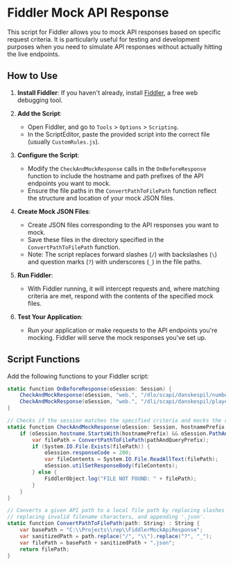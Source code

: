 # Fiddler Mock API Response

This script for Fiddler allows you to mock API responses based on specific request criteria. It is particularly useful for testing and development purposes when you need to simulate API responses without actually hitting the live endpoints.

## How to Use

1. **Install Fiddler**: If you haven't already, install [Fiddler](https://www.telerik.com/fiddler), a free web debugging tool.

2. **Add the Script**:
    - Open Fiddler, and go to `Tools` > `Options` > `Scripting`.
    - In the ScriptEditor, paste the provided script into the correct file (usually `CustomRules.js`).

3. **Configure the Script**:
    - Modify the `CheckAndMockResponse` calls in the `OnBeforeResponse` function to include the hostname and path prefixes of the API endpoints you want to mock.
    - Ensure the file paths in the `ConvertPathToFilePath` function reflect the structure and location of your mock JSON files.

4. **Create Mock JSON Files**:
    - Create JSON files corresponding to the API responses you want to mock.
    - Save these files in the directory specified in the `ConvertPathToFilePath` function.
    - Note: The script replaces forward slashes (`/`) with backslashes (`\`) and question marks (`?`) with underscores (`_`) in the file paths.

5. **Run Fiddler**:
    - With Fiddler running, it will intercept requests and, where matching criteria are met, respond with the contents of the specified mock files.

6. **Test Your Application**:
    - Run your application or make requests to the API endpoints you're mocking. Fiddler will serve the mock responses you've set up.

## Script Functions

Add the following functions to your Fiddler script:

```csharp
static function OnBeforeResponse(oSession: Session) {
    CheckAndMockResponse(oSession, "web.", "/dlo/scapi/danskespil/numbergames/groupplay/groups?includePlayers");
    CheckAndMockResponse(oSession, "web.", "/dli/scapi/danskespil/playeraccountmanagement/playergames/1/365/1/aktive/forhandler");
}

// Checks if the session matches the specified criteria and mocks the response if it does.
static function CheckAndMockResponse(oSession: Session, hostnamePrefix: String, pathAndQueryPrefix: String) {
    if (oSession.hostname.StartsWith(hostnamePrefix) && oSession.PathAndQuery.StartsWith(pathAndQueryPrefix) && oSession.oResponse.headers.ExistsAndContains("Content-Type", "application/json")) {
        var filePath = ConvertPathToFilePath(pathAndQueryPrefix);
        if (System.IO.File.Exists(filePath)) {
            oSession.responseCode = 200;
            var fileContents = System.IO.File.ReadAllText(filePath);
            oSession.utilSetResponseBody(fileContents);
        } else {
            FiddlerObject.log("FILE NOT FOUND: " + filePath);
        }
    }
}

// Converts a given API path to a local file path by replacing slashes with backslashes, 
// replacing invalid filename characters, and appending '.json'.
static function ConvertPathToFilePath(path: String) : String {
    var basePath = "C:\\Projects\\rep\\FiddlerMockApiResponse";
    var sanitizedPath = path.replace("/", "\\").replace("?", "_");
    var filePath = basePath + sanitizedPath + ".json";
    return filePath;
}
